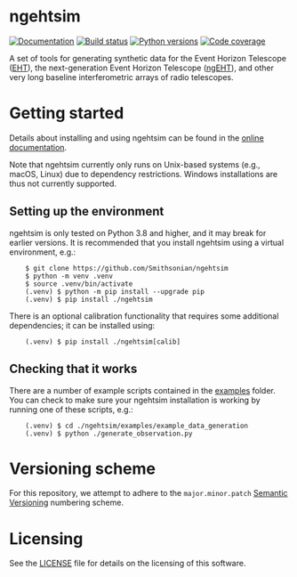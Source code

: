 # ngehtsim

[![Documentation](https://img.shields.io/badge/docs-dev-blue.svg)](https://smithsonian.github.io/ngehtsim/)
[![Build status](https://github.com/Smithsonian/ngehtsim/actions/workflows/run_unit_tests.yml/badge.svg)](https://github.com/Smithsonian/ngehtsim/actions)
[![Python versions](https://img.shields.io/badge/python-3.8|3.9|3.10|3.11-blue.svg)](https://github.com/Smithsonian/ngehtsim)
[![Code coverage](https://img.shields.io/endpoint?url=https://gist.githubusercontent.com/dpesce/de229c48256d967a1cb8b29dbf575602/raw/covbadge.json)](https://github.com/Smithsonian/ngehtsim)

A set of tools for generating synthetic data for the Event Horizon Telescope ([EHT](https://eventhorizontelescope.org/)), the next-generation Event Horizon Telescope ([ngEHT](https://www.ngeht.org)), and other very long baseline interferometric arrays of radio telescopes.

# Getting started

Details about installing and using ngehtsim can be found in the [online documentation](https://smithsonian.github.io/ngehtsim/).

Note that ngehtsim currently only runs on Unix-based systems (e.g., macOS, Linux) due to dependency restrictions.  Windows installations are thus not currently supported.

## Setting up the environment

ngehtsim is only tested on Python 3.8 and higher, and it may break for earlier versions.  It is recommended that you install ngehtsim using a virtual environment, e.g.:

```
    $ git clone https://github.com/Smithsonian/ngehtsim
    $ python -m venv .venv
    $ source .venv/bin/activate
    (.venv) $ python -m pip install --upgrade pip
    (.venv) $ pip install ./ngehtsim
```

There is an optional calibration functionality that requires some additional dependencies; it can be installed using:

```
    (.venv) $ pip install ./ngehtsim[calib]
```

## Checking that it works

There are a number of example scripts contained in the [examples](./examples/) folder.  You can check to make sure your ngehtsim installation is working by running one of these scripts, e.g.:

```
    (.venv) $ cd ./ngehtsim/examples/example_data_generation
    (.venv) $ python ./generate_observation.py
```

# Versioning scheme

For this repository, we attempt to adhere to the `major.minor.patch` [Semantic Versioning](https://semver.org) numbering scheme.

# Licensing

See the [LICENSE](./LICENSE) file for details on the licensing of this software.

